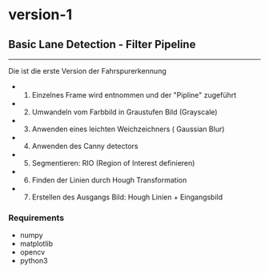 # version-1
## Basic Lane Detection - Filter Pipeline
----
Die ist die erste Version der Fahrspurerkennung


- 1. Einzelnes Frame wird entnommen und der "Pipline" zugeführt
- 2. Umwandeln vom Farbbild in Graustufen Bild (Grayscale)
- 3. Anwenden eines leichten Weichzeichners ( Gaussian Blur)
- 4. Anwenden des Canny detectors 
- 5. Segmentieren: RIO (Region of Interest definieren)
- 6. Finden der Linien durch Hough Transformation
- 7. Erstellen des Ausgangs Bild: Hough Linien + Eingangsbild


### Requirements 
- numpy
- matplotlib
- opencv
- python3 

